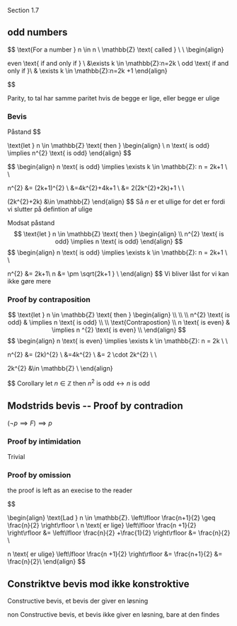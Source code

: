 Section 1.7


## odd numbers

$$
\text{For a number } n \in n \ \mathbb{Z} \text{ called } \ \\ 
\begin{align}

even \text{ if and only if } \  &\exists  k \in \mathbb{Z}:n=2k \\
odd \text{ if and only if }\ & \exists  k \in \mathbb{Z}:n=2k +1
\end{align}

$$

Parity, to tal har samme paritet hvis de begge er lige, eller begge er ulige

### Bevis 
Påstand
$$

\text{let } n \in \mathbb{Z} \text{ then }
\begin{align}
\\ n \text{ is odd} \implies n^{2} \text{ is odd}
\end{align}
$$

$$
\begin{align}
n \text{ is odd} \implies \exists k \in \mathbb{Z}: n = 2k+1 \\ \\

n^{2} &= (2k+1)^{2} \\
 &=4k^{2}+4k+1 \\
 &= 2(2k^{2}+2k)+1 \\ \\

(2k^{2}+2k)  &\in \mathbb{Z}
\end{align}
$$
Så $n$ er et ullige for det er fordi vi slutter på defintion af ulige

Modsat påstand
$$
\text{let } n \in \mathbb{Z} \text{ then }
\begin{align}
\\ n^{2} \text{ is odd} \implies n \text{ is odd}
\end{align}
$$
$$
\begin{align}
n \text{ is odd} \implies \exists k \in \mathbb{Z}: n = 2k+1 \\ \\

n^{2} &= 2k+1\\
 n &= \pm \sqrt{2k+1 } \\
\end{align}
$$
Vi bliver låst for vi kan ikke gøre mere


### Proof by contraposition
$$
\text{let } n \in \mathbb{Z} \text{ then }
\begin{align}
 \\
 \\
\\ n^{2} \text{ is odd} & \implies n \text{ is odd} \\ \\
\text{Contrapostion} \\
n \text{ is even}  & \implies n ^{2} \text{ is even} \\
\end{align}
$$$$
\begin{align}
n \text{ is even} \implies \exists k \in \mathbb{Z}: n = 2k \\ \\

n^{2} &= (2k)^{2} \\
 &=4k^{2} \\
 &= 2 \cdot 2k^{2} \\ \\

2k^{2}  &\in \mathbb{Z}  \\ 
\end{align}

$$
Corollary
$\text{let } n \in \mathbb{Z} \text{ then } n^{2} \text{ is odd} \leftrightarrow  n \text{ is odd}$


## Modstrids bevis -- Proof by contradion
$(\neg p \implies F)\implies p$


### Proof by intimidation 
Trivial

### Proof by omission 
the  proof is left as an execise to the reader


$$

\begin{align}
\text{Lad } n \in \mathbb{Z}. \left\lfloor  \frac{n+1}{2} \geq \frac{n}{2}  \right\rfloor \\ 
n \text{ er lige} 
\left\lfloor  \frac{n +1}{2}   \right\rfloor &= \left\lfloor  \frac{n}{2} +\frac{1}{2}  \right\rfloor &= \frac{n}{2} \\

n \text{ er ulige} 
\left\lfloor  \frac{n +1}{2}   \right\rfloor &=  \frac{n+1}{2}  &= \frac{n}{2}\\
\end{align}
$$



## Constriktve bevis mod ikke konstroktive 

Constructive bevis, et bevis der giver en løsning

non Constructive bevis, et bevis ikke giver en løsning, bare at den findes

